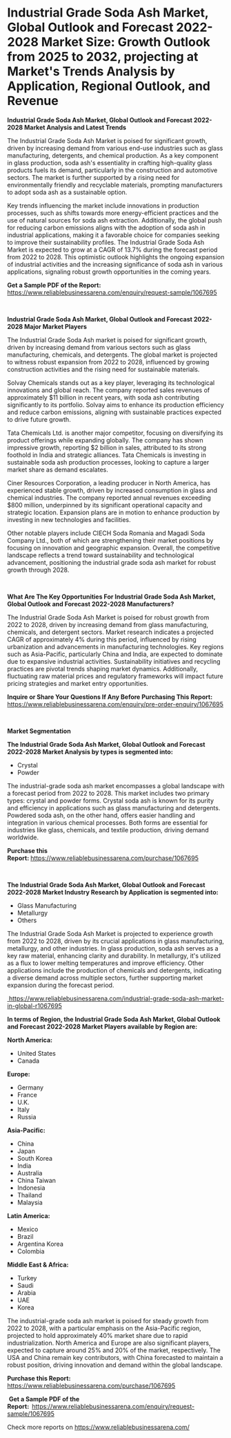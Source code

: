 <p><h1>Industrial Grade Soda Ash Market, Global Outlook and Forecast 2022-2028 Market Size: Growth Outlook from 2025 to 2032, projecting at Market's Trends Analysis by Application, Regional Outlook, and Revenue</h1></p><p><strong>Industrial Grade Soda Ash Market, Global Outlook and Forecast 2022-2028 Market Analysis and Latest Trends</strong></p>
<p><p>The Industrial Grade Soda Ash Market is poised for significant growth, driven by increasing demand from various end-use industries such as glass manufacturing, detergents, and chemical production. As a key component in glass production, soda ash's essentiality in crafting high-quality glass products fuels its demand, particularly in the construction and automotive sectors. The market is further supported by a rising need for environmentally friendly and recyclable materials, prompting manufacturers to adopt soda ash as a sustainable option.</p><p>Key trends influencing the market include innovations in production processes, such as shifts towards more energy-efficient practices and the use of natural sources for soda ash extraction. Additionally, the global push for reducing carbon emissions aligns with the adoption of soda ash in industrial applications, making it a favorable choice for companies seeking to improve their sustainability profiles. The Industrial Grade Soda Ash Market is expected to grow at a CAGR of 13.7% during the forecast period from 2022 to 2028. This optimistic outlook highlights the ongoing expansion of industrial activities and the increasing significance of soda ash in various applications, signaling robust growth opportunities in the coming years.</p></p>
<p><strong>Get a Sample PDF of the Report:&nbsp;</strong> <a href="https://www.reliablebusinessarena.com/enquiry/request-sample/1067695?utm_campaign=2476&utm_medium=2&utm_source=Github&utm_content=ia&utm_term=21032025&utm_id=industrial-grade-soda-ash-market-global-outlook-and-forecast-2022-2028">https://www.reliablebusinessarena.com/enquiry/request-sample/1067695</a></p>
<p>&nbsp;</p>
<p><strong>Industrial Grade Soda Ash Market, Global Outlook and Forecast 2022-2028 Major Market Players</strong></p>
<p><p>The Industrial Grade Soda Ash market is poised for significant growth, driven by increasing demand from various sectors such as glass manufacturing, chemicals, and detergents. The global market is projected to witness robust expansion from 2022 to 2028, influenced by growing construction activities and the rising need for sustainable materials.</p><p>Solvay Chemicals stands out as a key player, leveraging its technological innovations and global reach. The company reported sales revenues of approximately $11 billion in recent years, with soda ash contributing significantly to its portfolio. Solvay aims to enhance its production efficiency and reduce carbon emissions, aligning with sustainable practices expected to drive future growth.</p><p>Tata Chemicals Ltd. is another major competitor, focusing on diversifying its product offerings while expanding globally. The company has shown impressive growth, reporting $2 billion in sales, attributed to its strong foothold in India and strategic alliances. Tata Chemicals is investing in sustainable soda ash production processes, looking to capture a larger market share as demand escalates.</p><p>Ciner Resources Corporation, a leading producer in North America, has experienced stable growth, driven by increased consumption in glass and chemical industries. The company reported annual revenues exceeding $800 million, underpinned by its significant operational capacity and strategic location. Expansion plans are in motion to enhance production by investing in new technologies and facilities.</p><p>Other notable players include CIECH Soda Romania and Magadi Soda Company Ltd., both of which are strengthening their market positions by focusing on innovation and geographic expansion. Overall, the competitive landscape reflects a trend toward sustainability and technological advancement, positioning the industrial grade soda ash market for robust growth through 2028.</p></p>
<p>&nbsp;</p>
<p><strong>What Are The Key Opportunities For Industrial Grade Soda Ash Market, Global Outlook and Forecast 2022-2028 Manufacturers?</strong></p>
<p><p>The Industrial Grade Soda Ash Market is poised for robust growth from 2022 to 2028, driven by increasing demand from glass manufacturing, chemicals, and detergent sectors. Market research indicates a projected CAGR of approximately 4% during this period, influenced by rising urbanization and advancements in manufacturing technologies. Key regions such as Asia-Pacific, particularly China and India, are expected to dominate due to expansive industrial activities. Sustainability initiatives and recycling practices are pivotal trends shaping market dynamics. Additionally, fluctuating raw material prices and regulatory frameworks will impact future pricing strategies and market entry opportunities.</p></p>
<p><strong>Inquire or Share Your Questions If Any Before Purchasing This Report:</strong> <a href="https://www.reliablebusinessarena.com/enquiry/pre-order-enquiry/1067695?utm_campaign=2476&utm_medium=2&utm_source=Github&utm_content=ia&utm_term=21032025&utm_id=industrial-grade-soda-ash-market-global-outlook-and-forecast-2022-2028">https://www.reliablebusinessarena.com/enquiry/pre-order-enquiry/1067695</a></p>
<p>&nbsp;</p>
<p><strong>Market Segmentation</strong></p>
<p><strong>The Industrial Grade Soda Ash Market, Global Outlook and Forecast 2022-2028 Market Analysis by types is segmented into:</strong></p>
<p><ul><li>Crystal</li><li>Powder</li></ul></p>
<p><p>The industrial-grade soda ash market encompasses a global landscape with a forecast period from 2022 to 2028. This market includes two primary types: crystal and powder forms. Crystal soda ash is known for its purity and efficiency in applications such as glass manufacturing and detergents. Powdered soda ash, on the other hand, offers easier handling and integration in various chemical processes. Both forms are essential for industries like glass, chemicals, and textile production, driving demand worldwide.</p></p>
<p><strong>Purchase this Report:&nbsp;</strong><a href="https://www.reliablebusinessarena.com/purchase/1067695?utm_campaign=2476&utm_medium=2&utm_source=Github&utm_content=ia&utm_term=21032025&utm_id=industrial-grade-soda-ash-market-global-outlook-and-forecast-2022-2028">https://www.reliablebusinessarena.com/purchase/1067695</a></p>
<p>&nbsp;</p>
<p><strong>The Industrial Grade Soda Ash Market, Global Outlook and Forecast 2022-2028 Market Industry Research by Application is segmented into:</strong></p>
<p><ul><li>Glass Manufacturing</li><li>Metallurgy</li><li>Others</li></ul></p>
<p><p>The Industrial Grade Soda Ash Market is projected to experience growth from 2022 to 2028, driven by its crucial applications in glass manufacturing, metallurgy, and other industries. In glass production, soda ash serves as a key raw material, enhancing clarity and durability. In metallurgy, it's utilized as a flux to lower melting temperatures and improve efficiency. Other applications include the production of chemicals and detergents, indicating a diverse demand across multiple sectors, further supporting market expansion during the forecast period.</p></p>
<p><a href="https://www.reliablebusinessarena.com/industrial-grade-soda-ash-market-in-global-r1067695?utm_campaign=2476&utm_medium=2&utm_source=Github&utm_content=ia&utm_term=21032025&utm_id=industrial-grade-soda-ash-market-global-outlook-and-forecast-2022-2028">&nbsp;https://www.reliablebusinessarena.com/industrial-grade-soda-ash-market-in-global-r1067695</a></p>
<p><strong>In terms of Region, the Industrial Grade Soda Ash Market, Global Outlook and Forecast 2022-2028 Market Players available by Region are:</strong></p>
<p>
    <p> <strong> North America: </strong>
        <ul>
            <li>United States</li>
            <li>Canada</li>
        </ul>
        </p> 
    <p> <strong> Europe: </strong>
        <ul>
            <li>Germany</li>
            <li>France</li>
            <li>U.K.</li>
            <li>Italy</li>
            <li>Russia</li>
        </ul>
        </p> 
    <p> <strong> Asia-Pacific: </strong>
        <ul>
            <li>China</li>
            <li>Japan</li>
            <li>South Korea</li>
            <li>India</li>
            <li>Australia</li>
            <li>China Taiwan</li>
            <li>Indonesia</li>
            <li>Thailand</li>
            <li>Malaysia</li>
        </ul>
        </p> 
    <p> <strong> Latin America: </strong>
        <ul>
            <li>Mexico</li>
            <li>Brazil</li>
            <li>Argentina Korea</li>
            <li>Colombia</li>
        </ul>
        </p> 
    <p> <strong> Middle East & Africa: </strong>
        <ul>
            <li>Turkey</li>
            <li>Saudi</li>
            <li>Arabia</li>
            <li>UAE</li>
            <li>Korea</li>
        </ul>
    </p>
    </p>
<p><p>The industrial-grade soda ash market is poised for steady growth from 2022 to 2028, with a particular emphasis on the Asia-Pacific region, projected to hold approximately 40% market share due to rapid industrialization. North America and Europe are also significant players, expected to capture around 25% and 20% of the market, respectively. The USA and China remain key contributors, with China forecasted to maintain a robust position, driving innovation and demand within the global landscape.</p></p>
<p><strong>Purchase this Report: </strong><a href="https://www.reliablebusinessarena.com/purchase/1067695?utm_campaign=2476&utm_medium=2&utm_source=Github&utm_content=ia&utm_term=21032025&utm_id=industrial-grade-soda-ash-market-global-outlook-and-forecast-2022-2028">https://www.reliablebusinessarena.com/purchase/1067695</a></p>
<p>&nbsp;<strong>Get a Sample PDF of the Report:&nbsp;&nbsp;</strong><a href="https://www.reliablebusinessarena.com/enquiry/request-sample/1067695?utm_campaign=2476&utm_medium=2&utm_source=Github&utm_content=ia&utm_term=21032025&utm_id=industrial-grade-soda-ash-market-global-outlook-and-forecast-2022-2028">https://www.reliablebusinessarena.com/enquiry/request-sample/1067695</a></p>
<p><strong></strong></p>
<p>Check more reports on <a href="https://www.reliablebusinessarena.com/?utm_campaign=2476&utm_medium=2&utm_source=Github&utm_content=ia&utm_term=21032025&utm_id=industrial-grade-soda-ash-market-global-outlook-and-forecast-2022-2028">https://www.reliablebusinessarena.com/</a></p>